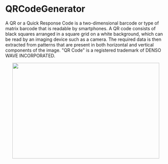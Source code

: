 # QRCodeGenerator

A QR or a Quick Response Code is a two-dimensional barcode or type of matrix barcode that is readable by smartphones. 
A QR code consists of black squares arranged in a square grid on a white background, which can be read by an imaging device such as a camera.
The required data is then extracted from patterns that are present in both horizontal and vertical components of the image.
"QR Code" is a registered trademark of DENSO WAVE INCORPORATED.


<p align="center">
  <img width="460" height="300" src="https://camo.githubusercontent.com/5c0e557ce429b13dfd71ef0c05124eda691129db9c7ca21787790a488ab5030d/68747470733a2f2f656e64726f69642e6e6c2f71722d636f64652f64656661756c742f4c6966652532306973253230746f6f25323073686f7274253230746f253230626525323067656e65726174696e672532305152253230636f646573">
</p>
